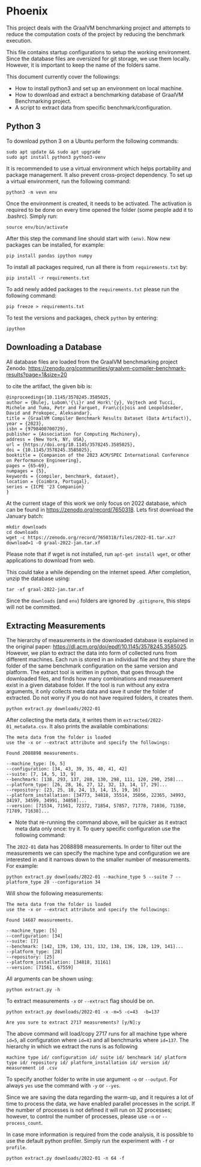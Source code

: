 # Phoenix
This project deals with the GraalVM benchmarking project and attempts to reduce the computation costs of the project by reducing the benchmark execution. 

This file contains startup configurations to setup the working environment. Since the database files are oversized for git storage, we use them locally. However, it is important to keep the name of the folders same. 

This document currently cover the followings:
* How to install python3 and set up an environment on local machine.
* How to download and extract a benchmarking database of GraalVM Benchmarking project.
* A script to extract data from specific benchmark/configuration.

## Python 3
To download python 3 on a Ubuntu perform the following commands:

```command-line
sudo apt update && sudo apt upgrade
sudo apt install python3 python3-venv
```

It is recommended to use a virtual environment which helps portability and package management. It also prevent cross-project dependency. To set up a virtual environment, run the following command:

```command-line
python3 -m vevn env
```

Once the environment is created, it needs to be activated. The activation is required to be done on every time opened the folder (some people add it to .bashrc). Simply run:

```command-line
source env/bin/activate
```

After this step the command line should start with `(env)`. Now new packages can be installed, for example:

```command-line
pip install pandas ipython numpy
```

To install all packages required, run all there is from `requirements.txt` by:
```command-line
pip install -r requirements.txt
```

To add newly added packages to the `requirements.txt` please run the following command:
```command-line
pip freeze > requirements.txt
```

To test the versions and packages, check `python` by entering: 
```command-line
ipython
```



## Downloading a Database
All database files are loaded from the GraalVM benchmarking project Zenodo. https://zenodo.org/communities/graalvm-compiler-benchmark-results?page=1&size=20

to cite the artifact, the given bib is:
```
@inproceedings{10.1145/3578245.3585025,
author = {Bulej, Lubom\'{\i}r and Hork\'{y}, Vojtech and Tucci, Michele and Tuma, Petr and Farquet, Fran\c{c}ois and Leopoldseder, David and Prokopec, Aleksandar},
title = {GraalVM Compiler Benchmark Results Dataset (Data Artifact)},
year = {2023},
isbn = {9798400700729},
publisher = {Association for Computing Machinery},
address = {New York, NY, USA},
url = {https://doi.org/10.1145/3578245.3585025},
doi = {10.1145/3578245.3585025},
booktitle = {Companion of the 2023 ACM/SPEC International Conference on Performance Engineering},
pages = {65–69},
numpages = {5},
keywords = {compiler, benchmark, dataset},
location = {Coimbra, Portugal},
series = {ICPE '23 Companion}
}
```

At the current stage of this work we only focus on 2022 database, which can be found in https://zenodo.org/record/7650318. Lets first download the January batch:

```command-line
mkdir downloads
cd downloads
wget -c https://zenodo.org/record/7650318/files/2022-01.tar.xz?download=1 -O graal-2022-jan.tar.xf
```

Please note that if wget is not installed, run `apt-get install wget`, or other applications to download from web. 

This could take a while depending on the internet speed. After completion, unzip the database using:

```command-line
tar -xf graal-2022-jan.tar.xf
```

Since the `downloads` (and `env`) folders are ignored by `.gitignore`, this steps will not be committed.


## Extracting Measurements
The hierarchy of measurements in the downloaded database is explained in the original paper: https://dl.acm.org/doi/epdf/10.1145/3578245.3585025. However, we plan to extract the data into form of collected runs from different machines. Each run is stored in an individual file and they share the folder of the same benchmark configuration on the same version and platform. The extract tool is written in python, that goes through the downloaded files, and finds how many combinations and measurement exist in a given database folder. If the tool is run without any extra arguments, it only collects meta data and save it under the folder of extracted. Do not worry if you do not have required folders, it creates them.

```command-line
python extract.py downloads/2022-01
```

After collecting the meta data, it writes them in `extracted/2022-01_metadata.csv`. It also prints the available combinations:
```shell
The meta data from the folder is loaded
use the -x or --extract attribute and specify the followings:

Found 2088898 measurements.

--machine_type: [6, 5]
--configuration: [34, 43, 39, 35, 40, 41, 42]
--suite: [7, 14, 5, 13, 9]
--benchmark: [138, 293, 137, 288, 130, 298, 111, 120, 290, 258]...
--platform_type: [26, 28, 16, 27, 12, 32, 13, 14, 17, 29]...
--repository: [23, 25, 18, 24, 13, 14, 15, 19, 16]
--platform_installation: [34773, 34818, 35514, 35056, 22365, 34993, 34197, 34599, 34991, 34858]...
--version: [71534, 71561, 72372, 71854, 57857, 71778, 71036, 71350, 71789, 71638]...
```
* Note that re-running the command above, will be quicker as it extract meta data only once: try it.
To query specific configuration use the following command:

The `2022-01` data has 2088898 measurements. In order to filter out the measurements we can specify the machine type and configuration we are interested in and it narrows down to the smaller number of measurements. For example:

```command-line
python extract.py downloads/2022-01 --machine_type 5 --suite 7 --platform_type 28 --configuration 34
```

Will show the following measurements:
```shell
The meta data from the folder is loaded
use the -x or --extract attribute and specify the followings:

Found 14687 measurements.

--machine_type: [5]
--configuration: [34]
--suite: [7]
--benchmark: [142, 139, 130, 131, 132, 138, 136, 128, 129, 141]...
--platform_type: [28]
--repository: [25]
--platform_installation: [34818, 31161]
--version: [71561, 67559]
```

All arguments can be shown using:
```command-line
python extract.py -h 
```

To extract measurements `-x` or `--extract` flag should be on.

```command-line
python extract.py downloads/2022-01 -x -m=5 -c=43  -b=137  
```
```shell
Are you sure to extract 2717 measurements? [y/N]:y
```
The above command will load/copy 2717 runs for all machine type where `id=5`, all configuration where `id=43` and all benchmarks where `id=137`. The hierarchy in which we extract the runs is as following

`machine type id/ configuration id/ suite id/ benchmark id/ platform type id/ repository id/ platform_installation id/ version id/ measurement id .csv`

To specify another folder to write in use argument `-o` or `--output`. For always `yes` use the command with `-y` or `--yes`.

Since we are saving the data regarding the warm-up, and it requires a lot of time to process the data, we have enabled parallel processes in the script. If the number of processes is not defined it will run on 32 processes; however, to control the number of processes, please use `-n` or `--process_count`.

In case more information is required from the code analysis, it is possible to use the default python profiler. Simply run the experiment with `-f` or `profile`. 

```command-line
python extract.py downloads/2022-01 -n 64 -f
```
